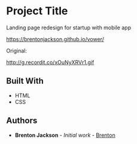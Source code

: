 # Project Title

Landing page redesign for startup with mobile app

https://brentonjackson.github.io/vower/

Original:

http://g.recordit.co/xOuNyXRVr1.gif


## Built With

* HTML
* CSS



## Authors

* **Brenton Jackson** - *Initial work* - [Brenton](https://github.com/brentonjackson)



